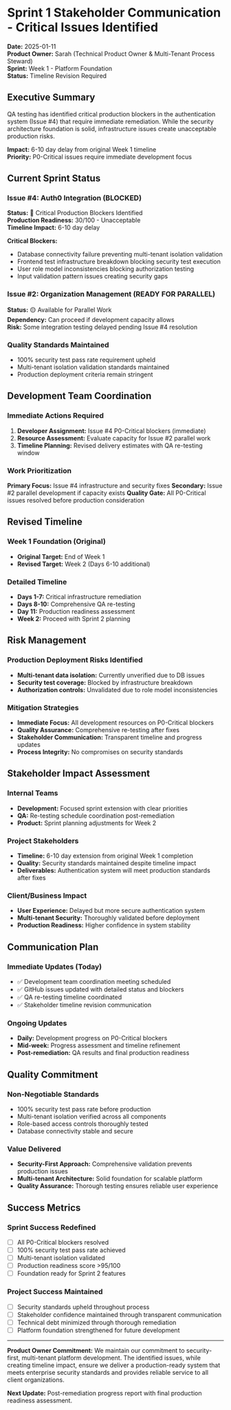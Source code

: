 # Sprint 1 Stakeholder Communication - Critical Issues Identified

**Date:** 2025-01-11  
**Product Owner:** Sarah (Technical Product Owner & Multi-Tenant Process Steward)  
**Sprint:** Week 1 - Platform Foundation  
**Status:** Timeline Revision Required  

## Executive Summary

QA testing has identified critical production blockers in the authentication system (Issue #4) that require immediate remediation. While the security architecture foundation is solid, infrastructure issues create unacceptable production risks.

**Impact:** 6-10 day delay from original Week 1 timeline  
**Priority:** P0-Critical issues require immediate development focus  

## Current Sprint Status

### Issue #4: Auth0 Integration (BLOCKED)
**Status:** 🔴 Critical Production Blockers Identified  
**Production Readiness:** 30/100 - Unacceptable  
**Timeline Impact:** 6-10 day delay  

**Critical Blockers:**
- Database connectivity failure preventing multi-tenant isolation validation
- Frontend test infrastructure breakdown blocking security test execution
- User role model inconsistencies blocking authorization testing
- Input validation pattern issues creating security gaps

### Issue #2: Organization Management (READY FOR PARALLEL)
**Status:** 🟡 Available for Parallel Work  
**Dependency:** Can proceed if development capacity allows  
**Risk:** Some integration testing delayed pending Issue #4 resolution  

### Quality Standards Maintained
- 100% security test pass rate requirement upheld
- Multi-tenant isolation validation standards maintained
- Production deployment criteria remain stringent

## Development Team Coordination

### Immediate Actions Required
1. **Developer Assignment:** Issue #4 P0-Critical blockers (immediate)
2. **Resource Assessment:** Evaluate capacity for Issue #2 parallel work
3. **Timeline Planning:** Revised delivery estimates with QA re-testing window

### Work Prioritization
**Primary Focus:** Issue #4 infrastructure and security fixes
**Secondary:** Issue #2 parallel development if capacity exists
**Quality Gate:** All P0-Critical issues resolved before production consideration

## Revised Timeline

### Week 1 Foundation (Original)
- **Original Target:** End of Week 1
- **Revised Target:** Week 2 (Days 6-10 additional)

### Detailed Timeline
- **Days 1-7:** Critical infrastructure remediation
- **Days 8-10:** Comprehensive QA re-testing
- **Day 11:** Production readiness assessment
- **Week 2:** Proceed with Sprint 2 planning

## Risk Management

### Production Deployment Risks Identified
- **Multi-tenant data isolation:** Currently unverified due to DB issues
- **Security test coverage:** Blocked by infrastructure breakdown
- **Authorization controls:** Unvalidated due to role model inconsistencies

### Mitigation Strategies
- **Immediate Focus:** All development resources on P0-Critical blockers
- **Quality Assurance:** Comprehensive re-testing after fixes
- **Stakeholder Communication:** Transparent timeline and progress updates
- **Process Integrity:** No compromises on security standards

## Stakeholder Impact Assessment

### Internal Teams
- **Development:** Focused sprint extension with clear priorities
- **QA:** Re-testing schedule coordination post-remediation
- **Product:** Sprint planning adjustments for Week 2

### Project Stakeholders
- **Timeline:** 6-10 day extension from original Week 1 completion
- **Quality:** Security standards maintained despite timeline impact
- **Deliverables:** Authentication system will meet production standards after fixes

### Client/Business Impact
- **User Experience:** Delayed but more secure authentication system
- **Multi-tenant Security:** Thoroughly validated before deployment
- **Production Readiness:** Higher confidence in system stability

## Communication Plan

### Immediate Updates (Today)
- ✅ Development team coordination meeting scheduled
- ✅ GitHub issues updated with detailed status and blockers
- ✅ QA re-testing timeline coordinated
- ✅ Stakeholder timeline revision communication

### Ongoing Updates
- **Daily:** Development progress on P0-Critical blockers
- **Mid-week:** Progress assessment and timeline refinement
- **Post-remediation:** QA results and final production readiness

## Quality Commitment

### Non-Negotiable Standards
- 100% security test pass rate before production
- Multi-tenant isolation verified across all components
- Role-based access controls thoroughly tested
- Database connectivity stable and secure

### Value Delivered
- **Security-First Approach:** Comprehensive validation prevents production issues
- **Multi-tenant Architecture:** Solid foundation for scalable platform
- **Quality Assurance:** Thorough testing ensures reliable user experience

## Success Metrics

### Sprint Success Redefined
- [ ] All P0-Critical blockers resolved
- [ ] 100% security test pass rate achieved
- [ ] Multi-tenant isolation validated
- [ ] Production readiness score >95/100
- [ ] Foundation ready for Sprint 2 features

### Project Success Maintained
- [ ] Security standards upheld throughout process
- [ ] Stakeholder confidence maintained through transparent communication
- [ ] Technical debt minimized through thorough remediation
- [ ] Platform foundation strengthened for future development

---

**Product Owner Commitment:** We maintain our commitment to security-first, multi-tenant platform development. The identified issues, while creating timeline impact, ensure we deliver a production-ready system that meets enterprise security standards and provides reliable service to all client organizations.

**Next Update:** Post-remediation progress report with final production readiness assessment.